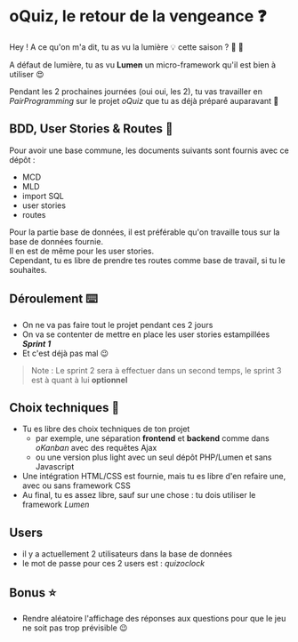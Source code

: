 # oQuiz, le retour de la vengeance :question:

Hey ! A ce qu'on m'a dit, tu as vu la lumière :bulb: cette saison ? :door: :running:

A défaut de lumière, tu as vu **Lumen** un micro-framework qu'il est bien à utiliser :heart_eyes:

Pendant les 2 prochaines journées (oui oui, les 2), tu vas travailler en _PairProgramming_ sur le projet _oQuiz_ que tu as déjà préparé auparavant :tada:

## BDD, User Stories & Routes :construction:

Pour avoir une base commune, les documents suivants sont fournis avec ce dépôt :
- MCD
- MLD
- import SQL
- user stories
- routes

Pour la partie base de données, il est préférable qu'on travaille tous sur la base de données fournie.  
Il en est de même pour les user stories.  
Cependant, tu es libre de prendre tes routes comme base de travail, si tu le souhaites.

## Déroulement :keyboard:

- On ne va pas faire tout le projet pendant ces 2 jours
- On va se contenter de mettre en place les user stories estampillées **_Sprint 1_**
- Et c'est déjà pas mal :wink:

> Note : Le sprint 2 sera à effectuer dans un second temps, le sprint 3 est à quant à lui **optionnel**

## Choix techniques :thinking:

- Tu es libre des choix techniques de ton projet
    - par exemple, une séparation **frontend** et **backend** comme dans _oKanban_ avec des requêtes Ajax
    - ou une version plus light avec un seul dépôt PHP/Lumen et sans Javascript
- Une intégration HTML/CSS est fournie, mais tu es libre d'en refaire une, avec ou sans framework CSS
- Au final, tu es assez libre, sauf sur une chose : tu dois utiliser le framework _Lumen_

## Users

- il y a actuellement 2 utilisateurs dans la base de données
- le mot de passe pour ces 2 users est : _quizoclock_

## Bonus :star:

- Rendre aléatoire l'affichage des réponses aux questions pour que le jeu ne soit pas trop prévisible :wink:
